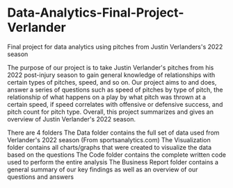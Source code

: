 # Data-Analytics-Final-Project-Verlander
Final project for data analytics using pitches from Justin Verlanders's 2022 season 

The purpose of our project is to take Justin Verlander's pitches from his 2022 post-injury season to gain general knowledge of relationships with certain types of pitches, speed, and so on. Our project aims to and does, answer a series of questions such as speed of pitches by type of pitch, the relationship of what happens on a play by what pitch was thrown at a certain speed, if speed correlates with offensive or defensive success, and pitch count for pitch type. Overall, this project summarizes and gives an overview of Justin Verlander's 2022 season.

There are 4 folders
The Data folder contains the full set of data used from Verlander's 2022 season (From sportsanalytics.com)
The Visualization folder contains all charts/graphs that were created to visualize the data based on the questions
The Code folder contains the complete written code used to perform the entire analysis
The Business Report folder contains a general summary of our key findings as well as an overview of our questions and answers
